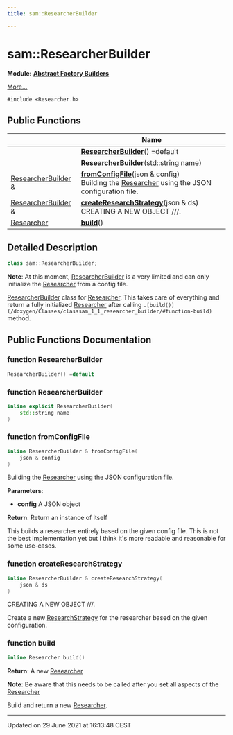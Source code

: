 ```yaml
---
title: sam::ResearcherBuilder

---
```


# sam::ResearcherBuilder

**Module:** **[Abstract Factory Builders](/doxygen/Modules/group___abstract_builders/)**



 [More...](#detailed-description)


`#include <Researcher.h>`

## Public Functions

|                | Name           |
| -------------- | -------------- |
| | **[ResearcherBuilder](/doxygen/Classes/classsam_1_1_researcher_builder/#function-researcherbuilder)**() =default |
| | **[ResearcherBuilder](/doxygen/Classes/classsam_1_1_researcher_builder/#function-researcherbuilder)**(std::string name) |
| [ResearcherBuilder](/doxygen/Classes/classsam_1_1_researcher_builder/) & | **[fromConfigFile](/doxygen/Classes/classsam_1_1_researcher_builder/#function-fromconfigfile)**(json & config)<br>Building the [Researcher](/doxygen/Classes/classsam_1_1_researcher/) using the JSON configuration file.  |
| [ResearcherBuilder](/doxygen/Classes/classsam_1_1_researcher_builder/) & | **[createResearchStrategy](/doxygen/Classes/classsam_1_1_researcher_builder/#function-createresearchstrategy)**(json & ds)<br>CREATING A NEW OBJECT ///.  |
| [Researcher](/doxygen/Classes/classsam_1_1_researcher/) | **[build](/doxygen/Classes/classsam_1_1_researcher_builder/#function-build)**() |

## Detailed Description

```cpp
class sam::ResearcherBuilder;
```


**Note**: At this moment, [ResearcherBuilder](/doxygen/Classes/classsam_1_1_researcher_builder/) is a very limited and can only initialize the [Researcher](/doxygen/Classes/classsam_1_1_researcher/) from a config file. 

[ResearcherBuilder](/doxygen/Classes/classsam_1_1_researcher_builder/) class for [Researcher](/doxygen/Classes/classsam_1_1_researcher/). This takes care of everything and return a fully initialized [Researcher](/doxygen/Classes/classsam_1_1_researcher/) after calling `.[build()](/doxygen/Classes/classsam_1_1_researcher_builder/#function-build)` method.

## Public Functions Documentation

### function ResearcherBuilder

```cpp
ResearcherBuilder() =default
```


### function ResearcherBuilder

```cpp
inline explicit ResearcherBuilder(
    std::string name
)
```


### function fromConfigFile

```cpp
inline ResearcherBuilder & fromConfigFile(
    json & config
)
```

Building the [Researcher](/doxygen/Classes/classsam_1_1_researcher/) using the JSON configuration file. 

**Parameters**: 

  * **config** A JSON object 


**Return**: Return an instance of itself 

This builds a researcher entirely based on the given config file. This is not the best implementation yet but I think it's more readable and reasonable for some use-cases.


### function createResearchStrategy

```cpp
inline ResearcherBuilder & createResearchStrategy(
    json & ds
)
```

CREATING A NEW OBJECT ///. 

Create a new [ResearchStrategy](/doxygen/Classes/classsam_1_1_research_strategy/) for the researcher based on the given configuration. 


### function build

```cpp
inline Researcher build()
```


**Return**: A new [Researcher](/doxygen/Classes/classsam_1_1_researcher/)

**Note**: Be aware that this needs to be called after you set all aspects of the [Researcher](/doxygen/Classes/classsam_1_1_researcher/)

Build and return a new [Researcher](/doxygen/Classes/classsam_1_1_researcher/).


-------------------------------

Updated on 29 June 2021 at 16:13:48 CEST